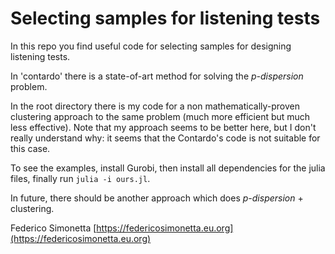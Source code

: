 # Selecting samples for listening tests

In this repo you find useful code for selecting samples for designing listening tests.

In 'contardo' there is a state-of-art method for solving the *p-dispersion* problem.

In the root directory there is my code for a non mathematically-proven
clustering approach to the same problem (much more efficient but much less
effective). Note that my approach seems to be better here, but I don't really
understand why: it seems that the Contardo's code is not suitable for this case.

To see the examples, install Gurobi, then install all dependencies for the julia files,
finally run `julia -i ours.jl`.

In future, there should be another approach which does *p-dispersion* + clustering.

Federico Simonetta
[https://federicosimonetta.eu.org](https://federicosimonetta.eu.org)
